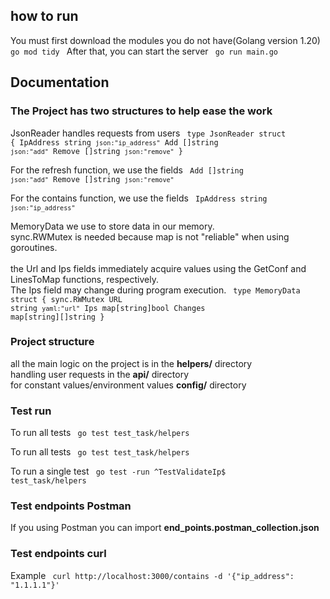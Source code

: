 ## how to run
You must first download the modules you do not have(Golang version 1.20)
<code>
go mod tidy
</code>
After that, you can start the server
<code>
go run main.go
</code>

## Documentation
### The Project has two structures to help ease the work
JsonReader handles requests from users 
<code>
type JsonReader struct {
	IpAddress string   `json:"ip_address"`
	Add       []string `json:"add"`
	Remove    []string `json:"remove"`
}
</code>

For the refresh function, we use the fields 
<code>
	Add       []string `json:"add"`
	Remove    []string `json:"remove"`
</code>

For the сontains function, we use the fields 
<code>
	IpAddress string   `json:"ip_address"`
</code>

MemoryData we use to store data in our memory.
<br>sync.RWMutex is needed because map is not "reliable" when using goroutines.<br/>
<br>the Url and Ips fields immediately acquire values using the GetConf and LinesToMap functions, respectively.<br/>
The Ips field may change during program execution.
<code>
type MemoryData struct {
	sync.RWMutex
	URL     string `yaml:"url"`
	Ips     map[string]bool
	Changes map[string][]string
}
</code>

### Project structure

all the main logic on the project is in the **helpers/** directory<br>
handling user requests in the **api/** directory<br>
for constant values/environment values **config/** directory

### Test run
To run all tests
<code>
go test test_task/helpers
</code>

To run all tests
<code>
go test test_task/helpers
</code>

To run a single test
<code>
go test -run ^TestValidateIp$ test_task/helpers
</code>

### Test endpoints Postman
If you using Postman you can import **end_points.postman_collection.json**

### Test endpoints curl
Example
<code>
curl http://localhost:3000/contains -d '{"ip_address": "1.1.1.1"}'
</code>
